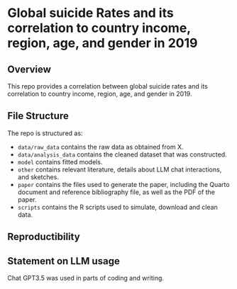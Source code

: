 # Global suicide Rates and its correlation to country income, region, age, and gender in 2019

## Overview

This repo provides a correlation between global suicide rates and its correlation to country income, region, age, and gender in 2019. 


## File Structure

The repo is structured as:

-   `data/raw_data` contains the raw data as obtained from X.
-   `data/analysis_data` contains the cleaned dataset that was constructed.
-   `model` contains fitted models. 
-   `other` contains relevant literature, details about LLM chat interactions, and sketches.
-   `paper` contains the files used to generate the paper, including the Quarto document and reference bibliography file, as well as the PDF of the paper. 
-   `scripts` contains the R scripts used to simulate, download and clean data.

## Reproductibility

## Statement on LLM usage

Chat GPT3.5 was used in parts of coding and writing. 
